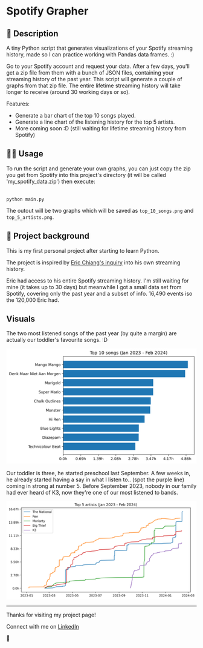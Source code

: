 # Spotify Grapher

## 📖 Description

A tiny Python script that generates visualizations of your Spotify streaming history, made so I can practice working with Pandas data frames. :)

Go to your Spotify account and request your data. After a few days, you'll get a zip file from them with a bunch of JSON files, containing your streaming history of the past year. This script will generate a couple of graphs from that zip file. The entire lifetime streaming history will take longer to receive (around 30 working days or so).

Features:

- Generate a bar chart of the top 10 songs played.
- Generate a line chart of the listening history for the top 5 artists.
- More coming soon :D (still waiting for lifetime streaming history from Spotify)

## 👩‍💻 Usage

To run the script and generate your own graphs, you can just copy the zip you get from Spotify into this project's directory (it will be called 'my_spotify_data.zip') then execute:

```

python main.py

```

The outout will be two graphs which will be saved as `top_10_songs.png` and `top_5_artists.png`.

## 📂 Project background
This is my first personal project after starting to learn Python.

The project is inspired by [Eric Chiang's inquiry](https://ericchiang.github.io/post/spotify/) into his own streaming history.

Eric had access to his entire Spotify streaming history. I'm still waiting for mine (it takes up to 30 days) but meanwhile I got a small data set from Spotify, covering only the past year and a subset of info. 16,490 events iso the 120,000 Eric had.

## Visuals 

The two most listened songs of the past year (by quite a margin) are actually our toddler's favourite songs. :D 



![top-songs](top_10_songs.png)

Our toddler is three, he started preschool last September. A few weeks in, he already started having a say in what I listen to.. (spot the purple line) coming in strong at number 5. Before September 2023, nobody in our family had ever heard of K3, now they're one of our most listened to bands.

![top-artists](top_5_artists.png)


---

Thanks for visiting my project page!

Connect with me on [LinkedIn](https://www.linkedin.com/in/mirunasuru/) 

🤍
